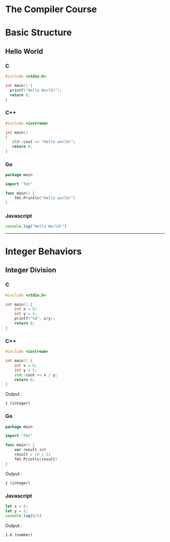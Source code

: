 # The Compiler Course







# Basic Structure



## Hello World



### C

```c
#include <stdio.h>

int main() {
  printf("Hello World!");
  return 0;
}
```



### C++

```c++
#include <iostream>

int main()
{
   std::cout << "Hello world!";
   return 0;
}
```



### Go

```go
package main

import "fmt"

func main() {
	fmt.Println("Hello world!")
}
```



### Javascript

```javascript
console.log("Hello World!")
```



----



# Integer Behaviors



## Integer Division



### C

```c
#include <stdio.h>

int main() {
	int x = 8;
	int y = 5;
	printf("%d", x/y);
	return 0;
}
```



### C++

```c++
#include <iostream>

int main() {
	int x = 8;
	int y = 5;
	std::cout << x / y;
	return 0;
}
```

Output : 

```
1 (integer)
```



### Go

```go
package main

import "fmt"

func main() {
	var result int
	result = (8 / 5)
	fmt.Println(result)
}
```

Output : 

```
1 (integer)
```



### Javascript

```javascript
let x = 8;
let y = 5;
console.log(8/5)
```

Output : 

```
1.6 (number)
```

